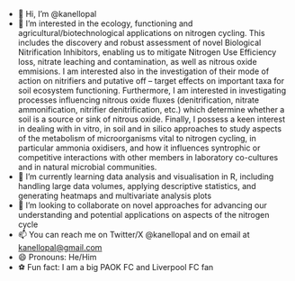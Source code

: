 - 👋 Hi, I’m @kanellopal
- 👀 I’m interested in the ecology, functioning and agricultural/biotechnological applications on nitrogen cycling. This includes the discovery and robust assessment of novel Biological Nitrification Inhibitors,
enabling us to mitigate Nitrogen Use Efficiency loss, nitrate leaching and contamination, as well as nitrous oxide emmisions. I am interested also in the investigation of their mode of action on nitrifiers and putative off – target effects on important taxa for soil ecosystem functioning. 
Furthermore, I am interested in investigating processes influencing nitrous oxide fluxes (denitrification, nitrate ammonification, nitrifier denitrification, etc.) which determine whether a soil is a source or
sink of nitrous oxide.
Finally, I possess a keen interest in dealing with in vitro, in soil and in silico approaches to study aspects of the metabolism of microorganisms vital to nitrogen cycling, in particular ammonia oxidisers, 
and how it influences syntrophic or competitive interactions with other members in laboratory co-cultures and in natural microbial communities.  
- 🌱 I’m currently learning data analysis and visualisation in R, including handling large data volumes, applying descriptive statistics, and generating heatmaps and multivariate analysis plots
- 💞️ I’m looking to collaborate on novel approaches for advancing our understanding and potential applications on aspects of the nitrogen cycle
- 📫 You can reach me on Twitter/X @kanellopal and on email at kanellopal@gmail.com
- 😄 Pronouns: He/Him
- ⚽ Fun fact: I am a big PAOK FC and Liverpool FC fan

<!---
kanellopal/kanellopal is a ✨ special ✨ repository because its `README.md` (this file) appears on your GitHub profile.
You can click the Preview link to take a look at your changes.
--->
